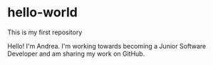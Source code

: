 # hello-world
This is my first repository


Hello!  I'm Andrea.  I'm working towards becoming a Junior Software Developer and am sharing my work on GitHub.
